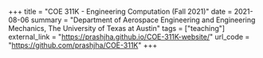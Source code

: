 +++
title = "COE 311K - Engineering Computation (Fall 2021)"
date = 2021-08-06
summary = "Department of Aerospace Engineering and Engineering Mechanics, The University of Texas at Austin"
tags = ["teaching"]
external_link = "https://prashjha.github.io/COE-311K-website/"
url_code = "https://github.com/prashjha/COE-311K"
+++
